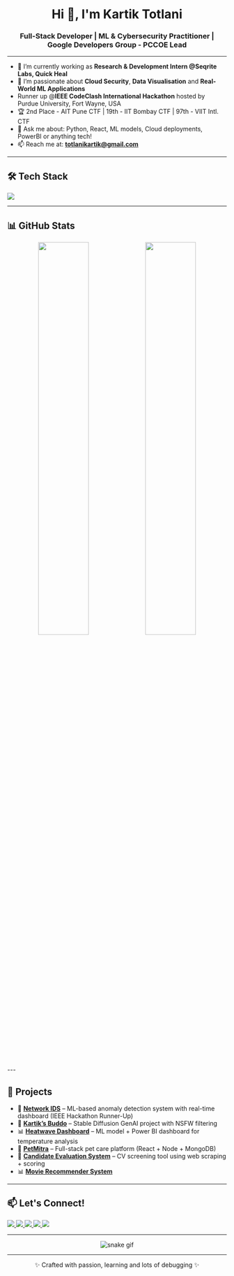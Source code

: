 <h1 align="center">Hi 👋, I'm Kartik Totlani</h1>
<h3 align="center">Full-Stack Developer | ML & Cybersecurity Practitioner | Google Developers Group - PCCOE Lead</h3>

---

- 🔭 I’m currently working as **Research & Development Intern @Seqrite Labs, Quick Heal**
- 🌱 I’m passionate about **Cloud Security**, **Data Visualisation** and **Real-World ML Applications**
- Runner up @**IEEE CodeClash International Hackathon** hosted by Purdue University, Fort Wayne, USA
- 🏆 2nd Place - AIT Pune CTF | 19th - IIT Bombay CTF | 97th - VIIT Intl. CTF
- 💬 Ask me about: Python, React, ML models, Cloud deployments, PowerBI or anything tech!
- 📫 Reach me at: **totlanikartik@gmail.com**

---

<h2>🛠️ Tech Stack</h2>
<p align="left">
  <img src="https://skillicons.dev/icons?i=python,java,cpp,js,react,nodejs,html,css,tailwind,bootstrap,git,linux,aws,mongodb,mysql,postgres,flask,express" />
</p>

---

<h2>📊 GitHub Stats</h2>
<p align="center">
  <img src="https://github-readme-stats.vercel.app/api?username=KartikTotlani&show_icons=true&theme=tokyonight&hide_border=true" width="48%" />
  <img src="https://github-readme-stats.vercel.app/api/top-langs/?username=KartikTotlani&layout=compact&theme=tokyonight&hide_border=true" width="48%" />
</p>
---

<h2>🚀 Projects</h2>

- 🔐 [**Network IDS**](https://github.com/KartikTotlani/codeclash_hackathon) – ML-based anomaly detection system with real-time dashboard (IEEE Hackathon Runner-Up)  
- 🎨 [**Kartik’s Buddo**](https://github.com/KartikTotlani/Kartik-s_Buddo_Image_GenAI) – Stable Diffusion GenAI project with NSFW filtering  
- 📊 [**Heatwave Dashboard**](https://github.com/KartikTotlani/heli-o-sphere_webapp) – ML model + Power BI dashboard for temperature analysis
- 🐾 [**PetMitra**](https://github.com/KartikTotlani/petmitra2) – Full-stack pet care platform (React + Node + MongoDB)  
- 💼 [**Candidate Evaluation System**](https://github.com/KartikTotlani/Candidate-Evaluation) – CV screening tool using web scraping + scoring
- 📊 [**Movie Recommender System**](https://github.com/KartikTotlani/Movie_Recommender_System)

---
<h2>📫 Let's Connect!</h2>
<p align="left">
  <a href="https://www.linkedin.com/in/kartik-totlani" target="_blank">
    <img src="https://img.shields.io/badge/LinkedIn-blue?style=flat-square&logo=linkedin" />
  </a>
  <a href="mailto:totlanikartik@gmail.com">
    <img src="https://img.shields.io/badge/Gmail-red?style=flat-square&logo=gmail&logoColor=white" />
  </a>
  <a href="https://github.com/KartikTotlani">
    <img src="https://img.shields.io/badge/GitHub-333?style=flat-square&logo=github" />
  </a>
  <a href="https://www.instagram.com/_kartik_totlani_/" target="_blank">
    <img src="https://img.shields.io/badge/Instagram-E4405F?style=flat-square&logo=instagram&logoColor=white" />
  </a>
  <a href="https://x.com/Kartik_Totlani" target="_blank">
    <img src="https://img.shields.io/badge/X-000000?style=flat-square&logo=twitter&logoColor=white" />
  </a>
</p>

---

<p align="center">
  <img src="https://github.com/KartikTotlani/KartikTotlani/raw/output/github-contribution-grid-snake.svg" alt="snake gif" />
</p>

---

<p align="center">✨ Crafted with passion, learning and lots of debugging ✨</p>
